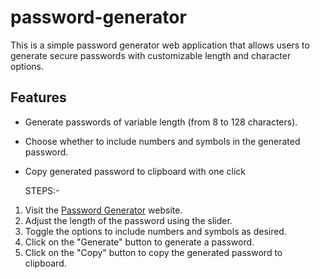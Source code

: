 # password-generator
This is a simple password generator web application that allows users to generate secure passwords with customizable length and character options.

## Features

- Generate passwords of variable length (from 8 to 128 characters).
- Choose whether to include numbers and symbols in the generated password.
- Copy generated password to clipboard with one click
  
  STEPS:-
  
1. Visit the [Password Generator](https://your-username.github.io/password-generator/) website.
2. Adjust the length of the password using the slider.
3. Toggle the options to include numbers and symbols as desired.
4. Click on the "Generate" button to generate a password.
5. Click on the "Copy" button to copy the generated password to clipboard.
